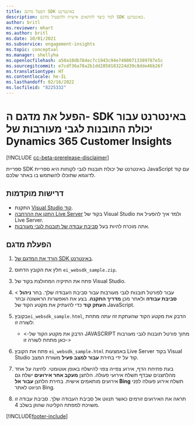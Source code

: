 ```yaml
---
title: הפעל מדגם SDK באינטרנט
description: למד כיצד להתאים אישית ולהפעיל מדגם SDK באינטרנט.
author: britl
ms.reviewer: mhart
ms.author: britl
ms.date: 10/01/2021
ms.subservice: engagement-insights
ms.topic: conceptual
ms.manager: shellyha
ms.openlocfilehash: a50a10db784ec7c1943c94e74000713309787e5c
ms.sourcegitcommit: e7cdf36a78a2b1dd2850183224d39c8dde46b26f
ms.translationtype: HT
ms.contentlocale: he-IL
ms.lasthandoff: 02/16/2022
ms.locfileid: "8225332"
---
```

# <a name="run-the-web-sdk-sample-for-dynamics-365-customer-insights-engagement-insights-capability"></a>הפעל את מדגם ה- SDK באינטרנט עבור יכולת התובנות לגבי מעורבות של Dynamics 365 Customer Insights

[!INCLUDE [cc-beta-prerelease-disclaimer](includes/cc-beta-prerelease-disclaimer.md)]

ספריית SDK באינטרנט של יכולת תובנות לגבי לקוחות היא ספריית JavaScript עם קוד לדוגמא שתוכלו להשתמש בו באתר שלכם.

## <a name="prerequisites"></a>דרישות מוקדמות

- התקנת [Visual Studio קוד](https://code.visualstudio.com/).
- [התקן את ההרחבה Live Server](https://marketplace.visualstudio.com/items?itemName=ritwickdey.LiveServer) בקוד של Visual Studio ולמד איך להפעיל את Live Server.
- אתה מוכרח להיות בעל [סביבת עבודה של תובנות לגבי מעורבות](create-workspace.md).

## <a name="run-sample"></a>הפעלת מדגם

1. [הורד את המדגם של SDK באינטרנט](https://download.pi.dynamics.com/sdk/EngagementInsightsSamples/ei_websdk_sample.zip).

1. חלץ את הקובץ הדחוס `ei_websdk_sample.zip`.

1. פתח את התיקיה המחולצת בקוד של Visual Studio.

1. עבור לפורטל תובנות לגבי מעורבות עבור סביבת העבודה שלך. בחר **ניהול** > **סביבת עבודה**  ולאחר מכן **מדריך התקנה**. בצע את האפשרות הראשונה ובחר **העתק קוד** כדי להעתיק את מקטע הקוד של JavaScript.

1. בקובץ`ei_websdk_sample.html`, הדבק את מקטע הקוד שהעתקת זה עתה מתחת לשורה זו:

   - <-הדבק את מקטע הקוד של JAVASCRIPT מתוך פורטל תובנות לגבי מעורבות כאן מתחת לשורה זו->

1. פתח את הקובץ `ei_websdk_sample.html` באמצעות Live Server בקוד Visual Studio קוד על ידי בחירת **עבור למצב פעיל** משורת המצב.

1. בעת פתיחת הדף, אירוע צפייה צפוי להישלח באופן אוטומטי. לחיצה על אחד מהלחצנים שבדף תשלח אירועי פעולה. הלחצן **מעקב אחר אירועים** ישלח גם אירועים מותאמים אישית. בחירת הלחצן **עבור אל Bing** תשלח אירוע פעולה לפני הניווט לאתר Bing.

1. תראה את האירועים זורמים כאשר תנווט אל סביבת העבודה שלך. סביבת עבודה זו משויכת למפתח הקליטה שהוזן בשלב 4.


[!INCLUDE[footer-include](../includes/footer-banner.md)]
